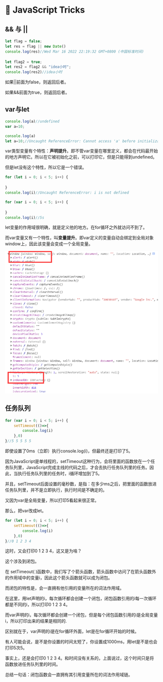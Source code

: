# 🍃 JavaScript Tricks

## && 与 ||

```js
let flag = false;
let res = flag || new Date()
console.log(res)//Wed Mar 16 2022 22:19:32 GMT+0800 (中国标准时间)

let flag2 = true;
let res2 = flag2 && "idea小时";
console.log(res2)//idea小时
```

如果||前面为false，则返回后者。

如果&&前面为true，则返回后者。



## var与let

```js
console.log(a)//undefined
var a=10;
```

```js
console.log(a)
let a=10;//Uncaught ReferenceError: Cannot access 'a' before initialization
```

var类型变量有个特性：**声明提升**。即不管var变量在哪里定义，都会在代码最开始的地方声明它。所以在它被初始化之前，可以打印它，但是只能得到undefined。

但是let没有这个特性，所以它是一个错误。



```js
for (let i = 0; i < 5; i++) {
    
}
console.log(i)//Uncaught ReferenceError: i is not defined
```

```js
for (var i = 0; i < 5; i++) {
    
}
console.log(i)//5s
```

let变量的作用域很明确，就是定义他的地方。在for循环之外就访问不到了。

而var变量又有一个特性，叫**变量提升**。即var定义的变量自动会绑定到全局对象window上，因此该变量会变成一个全局变量。

![window](../.vuepress/public/images/window.png)





## 任务队列

```js
for (var i = 0; i < 5; i++) {
    setTimeout(()=>{
        console.log(i)
    },0)
}//5 5 5 5 5 
```

即使设置了0ms（立即）执行console.log(i)，但最终还是打印了5。

因为JavaScript是单线程的，setTimeout这种行为，会将里面的函数放在一个任务队列里，JavaScript完成主线的代码之后，才会去执行任务队列里的任务。因此，当执行任务队列里的任务时，i循环增加到了5。

并且，setTimeout后面设置的毫秒数，是指：在多少ms之后，把里面的函数放进任务队列里，并不是立即执行，执行时间是不确定的。

又因为var是全局变量，所以打印5看起来很正常。



那么，把var改成let。

```js
for (let i = 0; i < 5; i++) {
    setTimeout(()=>{
        console.log(i)
    },0)
}//0 1 2 3 4
```

这时，又会打印0 1 2 3 4，这又是为啥？

这个涉及到闭包。

在  setTimeout( )函数中，我们写了个箭头函数，箭头函数中访问了在箭头函数外的作用域中的变量i，因此这个箭头函数就可以成为闭包。

而闭包的特性是，会一直拥有他引用的变量所在的词法作用域。

在这里，用let声明的i，每次循环都会创建一个闭包，闭包函数引用的i每一次循环都是不同的i，所以打印0 1 2 3 4。

而var声明的i，每次循环都会创建一个闭包，但是每个闭包函数引用的i是全局变量i，所以打印出来的结果是相同的.

区别就在于，var声明的i是在for循环外面，let是在for循环开始的时候。

有人可能会说，是不是你设置的时间太短了，你设置成1000ms，用let是不是也会打印5次5。

事实上，还是会打印0 1 2 3 4。和时间没有关系的，上面说过，这个时间只是将函数放进任务队列里的时间。

总结一句话：闭包函数会一直拥有其引用变量所在的词法作用域链。



